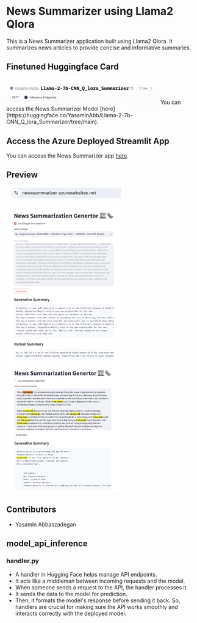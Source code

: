 # News Summarizer using Llama2 Qlora

This is a News Summarizer application built using Llama2 Qlora. It summarizes news articles to provide concise and informative summaries.

## Finetuned Huggingface Card


<img src="images/huggingface_card.png" width="400" />
You can access the News Summarizer Model [here](https://huggingface.co/YasaminAbb/Llama-2-7b-CNN_Q_lora_Summarizer/tree/main).

## Access the Azure Deployed Streamlit App

You can access the News Summarizer app [here](https://newssummarizer.azurewebsites.net/).

## Preview

<img src="images/url_address.png" width="300" />
<p float="left">
  <img src="images/news_app_snap1.png" width="300" />
  <img src="images/news_app_snap2.png" width="300" /> 
</p>

## Contributors

- Yasamin Abbaszadegan

## model_api_inference
### handler.py

- A handler in Hugging Face helps manage API endpoints.
- It acts like a middleman between incoming requests and the model.
- When someone sends a request to the API, the handler processes it.
- It sends the data to the model for prediction.
- Then, it formats the model's response before sending it back.
So, handlers are crucial for making sure the API works smoothly and interacts correctly with the deployed model.

